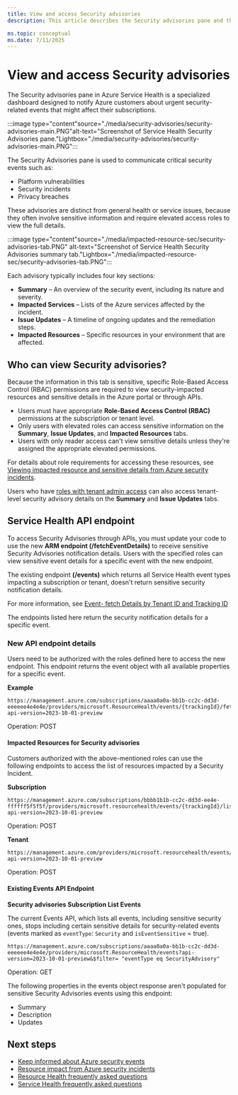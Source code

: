 ```yaml
---
title: View and access Security advisories
description: This article describes the Security advisories pane and that users are required to obtain elevated access roles in order to view Security advisory details.

ms.topic: conceptual
ms.date: 7/11/2025
---
```



# View and access Security advisories

The Security advisories pane in Azure Service Health is a specialized dashboard designed to notify Azure customers about urgent security-related events that might affect their subscriptions. 


:::image type="content"source="./media/security-advisories/security-advisories-main.PNG"alt-text="Screenshot of Service Health Security Advisories pane."Lightbox="./media/security-advisories/security-advisories-main.PNG":::

The Security Advisories pane is used to communicate critical security events such as:
- Platform vulnerabilities
- Security incidents
- Privacy breaches

These advisories are distinct from general health or service issues, because they often involve sensitive information and require elevated access roles to view the full details. 

:::image type="content"source="./media/impacted-resource-sec/security-advisories-tab.PNG" alt-text="Screenshot of Service Health Security Advisories summary tab."Lightbox="./media/impacted-resource-sec/security-advisories-tab.PNG":::

Each advisory typically includes four key sections:

- **Summary** – An overview of the security event, including its nature and severity.
- **Impacted Services** – Lists of the Azure services affected by the incident.
- **Issue Updates** – A timeline of ongoing updates and the remediation steps.
- **Impacted Resources** – Specific resources in your environment that are affected.



## Who can view Security advisories? 

Because the information in this tab is sensitive, specific Role-Based Access Control (RBAC) permissions are required to view security-impacted resources and sensitive details in the Azure portal or through APIs.

- Users must have appropriate **Role-Based Access Control (RBAC)** permissions at the subscription or tenant level.
- Only users with elevated roles can access sensitive information on the **Summary**, **Issue Updates**, and **Impacted Resources** tabs.
- Users with only reader access can't view sensitive details unless they're assigned the appropriate elevated permissions.

For details about role requirements for accessing these resources, see [Viewing impacted resource and sensitive details from Azure security incidents](impacted-resources-security.md).

Users who have [roles with tenant admin access](admin-access-reference.md) can also access tenant-level security advisory details on the **Summary** and **Issue Updates** tabs.




## Service Health API endpoint

To access Security Advisories through APIs, you must update your code to use the new **ARM endpoint (/fetchEventDetails)** to receive sensitive Security Advisories notification details. Users with the specified roles can view sensitive event details for a specific event with the new endpoint.

The existing endpoint **(/events)** which returns all Service Health event types impacting a subscription or tenant, doesn't return sensitive security notification details.

For more information, see [Event- fetch Details by Tenant ID and Tracking ID](/rest/api/resourcehealth/event/fetch-details-by-tenant-id-and-tracking-id)

The endpoints listed here return the security notification details for a specific event.

### New API endpoint details

Users need to be authorized with the roles defined here to access the new endpoint.
This endpoint returns the event object with all available properties for a specific event. 

<!--- Available since API version 2022-10-01-->


**Example**

```HTTP
https://management.azure.com/subscriptions/aaaa0a0a-bb1b-cc2c-dd3d-eeeeee4e4e4e/providers/microsoft.ResourceHealth/events/{trackingId}/fetchEventDetails?api-version=2023-10-01-preview 
```
Operation: POST

#### Impacted Resources for Security advisories

Customers authorized with the above-mentioned roles can use the following endpoints to access the list of resources impacted by a Security Incident.
<!--- Available since API version 2022-05-01-->

 
**Subscription**

```HTTP
https://management.azure.com/subscriptions/bbbb1b1b-cc2c-dd3d-ee4e-ffffff5f5f5f/providers/microsoft.resourcehealth/events/{trackingId}/listSecurityAdvisoryImpactedResources?api-version=2023-10-01-preview 
```
Operation: POST

**Tenant**

```HTTP
https://management.azure.com/providers/microsoft.resourcehealth/events/{trackingId}/listSecurityAdvisoryImpactedResources?api-version=2023-10-01-preview
```
Operation: POST

#### Existing Events API Endpoint

**Security advisories Subscription List Events** 

The current Events API, which lists all events, including sensitive security ones, stops including certain sensitive details for security-related events (events marked as `eventType`: `Security` and `isEventSensitive` = true).
<!--With API version 2023-10-01-preview (and future API versions), The existing Events API endpoint which returns the list of events (including sensitive security events with property 'eventType' : `Security` and property 'isEventSensitive' = true) will be restricted to not pass sensitive properties listed below for security events.-->

```HTTP
https://management.azure.com/subscriptions/aaaa0a0a-bb1b-cc2c-dd3d-eeeeee4e4e4e/providers/microsoft.ResourceHealth/events?api-version=2023-10-01-preview&$filter= "eventType eq SecurityAdvisory"
```
Operation: GET

The following properties in the events object response aren't populated for sensitive Security Advisories events using this endpoint:

* Summary
* Description
* Updates


## Next steps

* [Keep informed about Azure security events](stay-informed-security.md)
* [Resource impact from Azure security incidents](impacted-resources-security.md)
* [Resource Health frequently asked questions](resource-health-faq.yml)
* [Service Health frequently asked questions](service-health-faq.yml)
